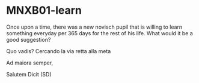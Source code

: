 # MNXB01-learn


Once upon a time, there was a new novisch pupil that is willing to learn something everyday per 365 days for the rest of his life. What would it be a good suggestion? 

Quo vadis? 
Cercando la via retta 
			alla meta

Ad maiora semper,

Salutem Dicit (SD)

